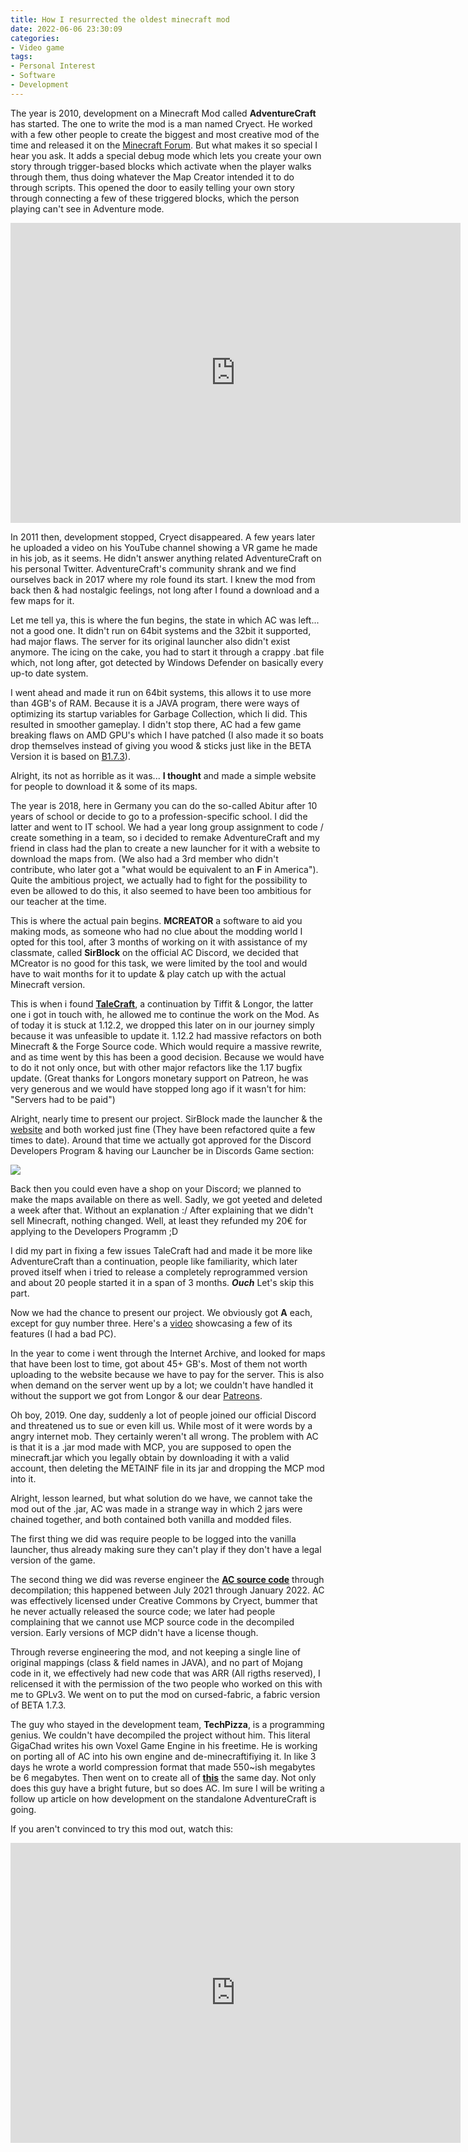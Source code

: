```yaml
---
title: How I resurrected the oldest minecraft mod
date: 2022-06-06 23:30:09
categories:
- Video game
tags:
- Personal Interest
- Software
- Development
---
```


The year is 2010, development on a Minecraft Mod called **AdventureCraft** has started. The one to write the mod is a man named Cryect. He worked with a few other people to create the biggest and most creative mod of the time and released it on the [Minecraft Forum](https://www.minecraftforum.net/forums/mapping-and-modding-java-edition/minecraft-mods/1272366-1-3-2-adventurecraft-npc-pathing-blocks-r1095).
But what makes it so special I hear you ask. It adds a special debug mode which lets you create your own story through trigger-based blocks which activate when the player walks through them, thus doing whatever the Map Creator intended it to do through scripts. This opened the door to easily telling your own story through connecting a few of these triggered blocks, which the person playing can't see in Adventure mode.

<iframe width="720" height="480" src="https://www.youtube-nocookie.com/embed/CQSxxKkUP3s" title="YouTube video player" frameborder="0" allow="accelerometer; autoplay; clipboard-write; encrypted-media; gyroscope; picture-in-picture" allowfullscreen></iframe>

In 2011 then, development stopped, Cryect disappeared. A few years later he uploaded a video on his YouTube channel showing a VR game he made in his job, as it seems. He didn't answer anything related AdventureCraft on his personal Twitter. AdventureCraft's community shrank and we find ourselves back in 2017 where my role found its start. I knew the mod from back then & had nostalgic feelings, not long after I found a download and a few maps for it.

Let me tell ya, this is where the fun begins, the state in which AC was left... not a good one. It didn't run on 64bit systems and the 32bit it supported, had major flaws. The server for its original launcher also didn't exist anymore. The icing on the cake, you had to start it through a crappy .bat file which, not long after, got detected by Windows Defender on basically every up-to date system.

I went ahead and made it run on 64bit systems, this allows it to use more than 4GB's of RAM. Because it is a JAVA program, there were ways of optimizing its startup variables for Garbage Collection, which Ii did. This resulted in smoother gameplay. I didn't stop there, AC had a few game breaking flaws on AMD GPU's which I have patched (I also made it so boats drop themselves instead of giving you wood & sticks just like in the BETA Version it is based on [B1.7.3](https://minecraft.fandom.com/wiki/Java_Edition_Beta_1.7.3)).

Alright, its not as horrible as it was... **I thought** and made a simple website for people to download it & some of its maps.

The year is 2018, here in Germany you can do the so-called Abitur after 10 years of school or decide to go to a profession-specific school. I did the latter and went to IT school. We had a year long group assignment to code / create something in a team, so i decided to remake AdventureCraft and my friend in class had the plan to create a new launcher for it with a website to download the maps from. (We also had a 3rd member who didn't contribute, who later got a "what would be equivalent to an **F** in America"). Quite the ambitious project, we actually had to fight for the possibility to even be allowed to do this, it also seemed to have been too ambitious for our teacher at the time.

This is where the actual pain begins. **MCREATOR** a software to aid you making mods, as someone who had no clue about the modding world I opted for this tool, after 3 months of working on it with assistance of my classmate, called **SirBlock** on the official AC Discord, we decided that MCreator is no good for this task, we were limited by the tool and would have to wait months for it to update & play catch up with the actual Minecraft version.

This is when i found [**TaleCraft**](https://www.minecraftforum.net/forums/mapping-and-modding-java-edition/minecraft-mods/wip-mods/2631866-talecraft-a-mod-for-more-custom-and-advanced), a continuation by Tiffit & Longor, the latter one i got in touch with, he allowed me to continue the work on the Mod. As of today it is stuck at 1.12.2, we dropped this later on in our journey simply because it was unfeasible to update it. 1.12.2 had massive refactors on both Minecraft & the Forge Source code. Which would require a massive rewrite, and as time went by this has been a good decision. Because we would have to do it not only once, but with other major refactors like the 1.17 bugfix update. (Great thanks for Longors monetary support on Patreon, he was very generous and we would have stopped long ago if it wasn't for him: "Servers had to be paid")

Alright, nearly time to present our project. SirBlock made the launcher & the [website](https://adventurecraft.gq/) and both worked just fine (They have been refactored quite a few times to date). Around that time we actually got approved for the Discord Developers Program & having our Launcher be in Discords Game section:

![](/assets/06-06-22/ac-discord.png)

Back then you could even have a shop on your Discord; we planned to make the maps available on there as well. Sadly, we got yeeted and deleted a week after that. Without an explanation :/ After explaining that we didn't sell Minecraft, nothing changed. Well, at least they refunded my 20€ for applying to the Developers Programm ;D

I did my part in fixing a few issues TaleCraft had and made it be more like AdventureCraft than a continuation, people like familiarity, which later proved itself when i tried to release a completely reprogrammed version and about 20 people started it in a span of 3 months. _**Ouch**_ Let's skip this part.

Now we had the chance to present our project. We obviously got **A** each, except for guy number three. Here's a [video](https://youtu.be/0pj2_brhg6A) showcasing a few of its features (I had a bad PC).

In the year to come i went through the Internet Archive, and looked for maps that have been lost to time, got about 45+ GB's. Most of them not worth uploading to the website because we have to pay for the server. This is also when demand on the server went up by a lot; we couldn't have handled it without the support we got from Longor & our dear [Patreons](https://www.patreon.com/AdventureCraft).

Oh boy, 2019. One day, suddenly a lot of people joined our official Discord and threatened us to sue or even kill us. While most of it were words by a angry internet mob. They certainly weren't all wrong. The problem with AC is that it is a .jar mod made with MCP, you are supposed to open the minecraft.jar which you legally obtain by downloading it with a valid account, then deleting the METAINF file in its jar and dropping the MCP mod into it.

Alright, lesson learned, but what solution do we have, we cannot take the mod out of the .jar, AC was made in a strange way in which 2 jars were chained together, and both contained both vanilla and modded files.

The first thing we did was require people to be logged into the vanilla launcher, thus already making sure they can't play if they don't have a legal version of the game.

The second thing we did was reverse engineer the [**AC source code**](https://github.com/RyuuSlayer/AC-1.7.3) through decompilation; this happened between July 2021 through January 2022. AC was effectively licensed under Creative Commons by Cryect, bummer that he never actually released the source code; we later had people complaining that we cannot use MCP source code in the decompiled version. Early versions of MCP didn't have a license though.

Through reverse engineering the mod, and not keeping a single line of original mappings (class & field names in JAVA), and no part of Mojang code in it, we effectively had new code that was ARR (All rigths reserved), I relicensed it with the permission of the two people who worked on this with me to GPLv3. We went on to put the mod on cursed-fabric, a fabric version of BETA 1.7.3.

The guy who stayed in the development team, **TechPizza**, is a programming genius. We couldn't have decompiled the project without him. This literal GigaChad writes his own Voxel Game Engine in his freetime. He is working on porting all of AC into his own engine and de-minecraftifiying it. In like 3 days he wrote a world compression format that made 550~ish megabytes be 6 megabytes. Then went on to create all of [**this**](https://www.youtube.com/watch?v=5Ojxl70fjYo) the same day. Not only does this guy have a bright future, but so does AC. Im sure I will be writing a follow up article on how development on the standalone AdventureCraft is going.

If you aren't convinced to try this mod out, watch this:

<iframe width="720" height="480" src="https://www.youtube-nocookie.com/embed/9Sm0pmBx4oI" title="YouTube video player" frameborder="0" allow="accelerometer; autoplay; clipboard-write; encrypted-media; gyroscope; picture-in-picture" allowfullscreen></iframe>